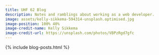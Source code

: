 ```yaml
---
title: UHF 62 Blog
description: Notes and ramblings about working as a web developer.
image: assets/kelly-sikkema-594314-unsplash.optimised.jpg
image-position: 100% 40%
image-credit-name: Kelly Sikkema
image-credit-url: https://unsplash.com/photos/VBPzRgd7gfc
---
```


{% include blog-posts.html %}
